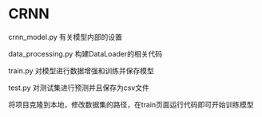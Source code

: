 # CRNN
crnn_model.py 有关模型内部的设置

data_processing.py 构建DataLoader的相关代码

train.py 对模型进行数据增强和训练并保存模型

test.py 对测试集进行预测并且保存为csv文件

将项目克隆到本地，修改数据集的路径，在train页面运行代码即可开始训练模型
